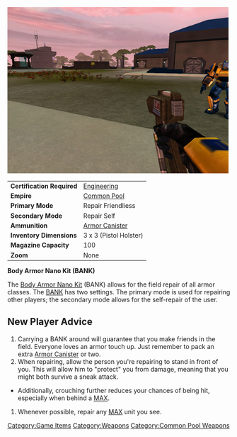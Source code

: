 ![](../images/PSScreenShot0256.jpg "PSScreenShot0256.jpg")

|                            |                                                 |
| -------------------------- | ----------------------------------------------- |
| **Certification Required** | [Engineering](../certifications/Engineering.md) |
| **Empire**                 | [Common Pool](../terminology/Common_Pool.md)    |
| **Primary Mode**           | Repair Friendliess                              |
| **Secondary Mode**         | Repair Self                                     |
| **Ammunition**             | [Armor Canister](../items/Armor_Canister.md)    |
| **Inventory Dimensions**   | 3 x 3 (Pistol Holster)                          |
| **Magazine Capacity**      | 100                                             |
| **Zoom**                   | None                                            |

**Body Armor Nano Kit (BANK)**

The [Body Armor Nano Kit](Body_Armor_Nano_Kit.md) (BANK) allows
for the field repair of all armor classes. The
[BANK](Body_Armor_Nano_Kit.md) has two settings. The primary
mode is used for repairing other players; the secondary mode allows for
the self-repair of the user.

## New Player Advice

1. Carrying a BANK around will guarantee that you make friends in the
   field. Everyone loves an armor touch up. Just remember to pack an
   extra [Armor Canister](../items/Armor_Canister.md) or two.
2. When repairing, allow the person you're repairing to stand in front
   of you. This will allow him to "protect" you from damage, meaning
   that you might both survive a sneak attack.

- Additionally, crouching further reduces your chances of being hit,
  especially when behind a
  [MAX](../items/Mechanized_Assault_Exo-Suit.md).

1. Whenever possible, repair any
   [MAX](../items/Mechanized_Assault_Exo-Suit.md) unit you see.

[Category:Game Items](../Category:Game_Items.md)
[Category:Weapons](../Category:Weapons.md) [Category:Common Pool
Weapons](../Category:Common_Pool_Weapons.md)
